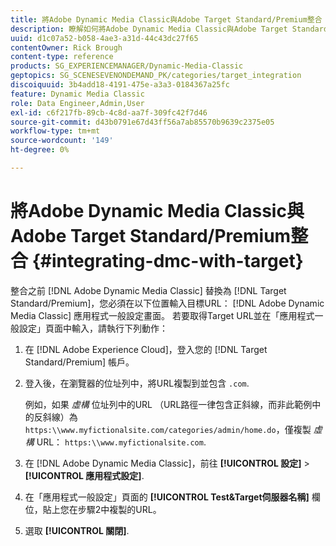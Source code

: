 ```yaml
---
title: 將Adobe Dynamic Media Classic與Adobe Target Standard/Premium整合
description: 瞭解如何將Adobe Dynamic Media Classic與Adobe Target Standard/Premium整合。
uuid: d1c07a52-b058-4ae3-a31d-44c43dc27f65
contentOwner: Rick Brough
content-type: reference
products: SG_EXPERIENCEMANAGER/Dynamic-Media-Classic
geptopics: SG_SCENESEVENONDEMAND_PK/categories/target_integration
discoiquuid: 3b4add18-4191-475e-a3a3-0184367a25fc
feature: Dynamic Media Classic
role: Data Engineer,Admin,User
exl-id: c6f217fb-89cb-4c8d-aa7f-309fc42f7d46
source-git-commit: d43b0791e67d43ff56a7ab85570b9639c2375e05
workflow-type: tm+mt
source-wordcount: '149'
ht-degree: 0%

---
```


# 將Adobe Dynamic Media Classic與Adobe Target Standard/Premium整合 {#integrating-dmc-with-target}

整合之前 [!DNL Adobe Dynamic Media Classic] 替換為 [!DNL Target Standard/Premium]，您必須在以下位置輸入目標URL： [!DNL Adobe Dynamic Media Classic] 應用程式一般設定畫面。 若要取得Target URL並在「應用程式一般設定」頁面中輸入，請執行下列動作：

1. 在 [!DNL Adobe Experience Cloud]，登入您的 [!DNL Target Standard/Premium] 帳戶。
1. 登入後，在瀏覽器的位址列中，將URL複製到並包含 `.com`.

   例如，如果 *虛構* 位址列中的URL （URL路徑一律包含正斜線，而非此範例中的反斜線）為 `https:\\www.myfictionalsite.com/categories/admin/home.do`，僅複製 *虛構* URL： `https:\\www.myfictionalsite.com`.

1. 在 [!DNL Adobe Dynamic Media Classic]，前往 **[!UICONTROL 設定]** > **[!UICONTROL 應用程式設定]**.
1. 在「應用程式一般設定」頁面的 **[!UICONTROL Test&amp;Target伺服器名稱]** 欄位，貼上您在步驟2中複製的URL。
1. 選取 **[!UICONTROL 關閉]**.
